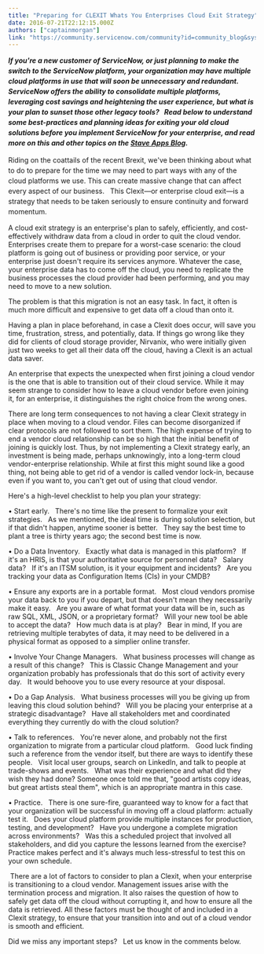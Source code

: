 ```yaml
---
title: "Preparing for CLEXIT Whats You Enterprises Cloud Exit Strategy"
date: 2016-07-21T22:12:15.000Z
authors: ["captainmorgan"]
link: "https://community.servicenow.com/community?id=community_blog&sys_id=8cedaae9dbd0dbc01dcaf3231f96199d"
---
```

<p><em><strong><span style="line-height: 1.5;">If you're a new customer of ServiceNow, or just planning to make the switch to the ServiceNow platform, your organization may have multiple cloud platforms in use that will soon be </span>unnecessary and redundant<span style="line-height: 1.5;">.   ServiceNow offers the ability to consolidate multiple platforms, leveraging cost savings and </span>heightening<span style="line-height: 1.5;"> the user experience, but what is your plan to sunset those other legacy tools?   Read below to understand some best-practices and planning ideas for exiting your old cloud solutions before you implement ServiceNow for your enterprise, and read more on this and other topics on the <a title="w.staveapps.com/" href="http://www.staveapps.com/">Stave Apps Blog</a>.</span></strong></em></p><p></p><p><span style="line-height: 1.5;">Riding on the coattails of the recent Brexit, we've been thinking about what to do to prepare for the time we may need to part ways with any of the cloud platforms we use. This can create massive change that can affect every aspect of our business.   This Clexit—or enterprise cloud exit—is a strategy that needs to be taken seriously to ensure continuity and forward momentum.</span></p><p></p><p>A cloud exit strategy is an enterprise's plan to safely, efficiently, and cost-effectively withdraw data from a cloud in order to quit the cloud vendor. Enterprises create them to prepare for a worst-case scenario: the cloud platform is going out of business or providing poor service, or your enterprise just doesn't require its services anymore. Whatever the case, your enterprise data has to come off the cloud, you need to replicate the business processes the cloud provider had been performing, and you may need to move to a new solution.</p><p></p><p>The problem is that this migration is not an easy task. In fact, it often is much more difficult and expensive to get data off a cloud than onto it.</p><p>Having a plan in place beforehand, in case a Clexit does occur, will save you time, frustration, stress, and potentially, data. If things go wrong like they did for clients of cloud storage provider, Nirvanix, who were initially given just two weeks to get all their data off the cloud, having a Clexit is an actual data saver.</p><p></p><p>An enterprise that expects the unexpected when first joining a cloud vendor is the one that is able to transition out of their cloud service. While it may seem strange to consider how to leave a cloud vendor before even joining it, for an enterprise, it distinguishes the right choice from the wrong ones.</p><p>There are long term consequences to not having a clear Clexit strategy in place when moving to a cloud vendor. Files can become disorganized if clear protocols are not followed to sort them. The high expense of trying to end a vendor cloud relationship can be so high that the initial benefit of joining is quickly lost. Thus, by not implementing a Clexit strategy early, an investment is being made, perhaps unknowingly, into a long-term cloud vendor-enterprise relationship. While at first this might sound like a good thing, not being able to get rid of a vendor is called vendor lock-in, because even if you want to, you can't get out of using that cloud vendor.</p><p></p><p>Here's a high-level checklist to help you plan your strategy:</p><p></p><p>• Start early.   There's no time like the present to formalize your exit strategies.   As we mentioned, the ideal time is during solution selection, but if that didn't happen, anytime sooner is better.   They say the best time to plant a tree is thirty years ago; the second best time is now.</p><p></p><p>• Do a Data Inventory.   Exactly what data is managed in this platform?   If it's an HRIS, is that your authoritative source for personnel data?   Salary data?   If it's an ITSM solution, is it your equipment and incidents?   Are you tracking your data as Configuration Items (CIs) in your CMDB?</p><p></p><p>• Ensure any exports are in a portable format.   Most cloud vendors promise your data back to you if you depart, but that doesn't mean they necessarily make it easy.   Are you aware of what format your data will be in, such as raw SQL, XML, JSON, or a proprietary format?   Will your new tool be able to accept the data?   How much data is at play?   Bear in mind, If you are retrieving multiple terabytes of data, it may need to be delivered in a physical format as opposed to a simplier online transfer.</p><p></p><p>• Involve Your Change Managers.   What business processes will change as a result of this change?   This is Classic Change Management and your organization probably has professionals that do this sort of activity every day.   It would behoove you to use every resource at your disposal.</p><p></p><p>• Do a Gap Analysis.   What business processes will you be giving up from leaving this cloud solution behind?   Will you be placing your enterprise at a strategic disadvantage?   Have all stakeholders met and coordinated everything they currently do with the cloud solution?</p><p></p><p>• Talk to references.   You're never alone, and probably not the first organization to migrate from a particular cloud platform.   Good luck finding such a reference from the vendor itself, but there are ways to identify these people.   Visit local user groups, search on LinkedIn, and talk to people at trade-shows and events.   What was their experience and what did they wish they had done? Someone once told me that, "good artists copy ideas, but great artists steal them", which is an appropriate mantra in this case.</p><p></p><p>• Practice.   There is one sure-fire, guaranteed way to know for a fact that your organization will be successful in moving off a cloud platform: actually test it.   Does your cloud platform provide multiple instances for production, testing, and development?   Have you undergone a complete migration across environments?   Was this a scheduled project that involved all stakeholders, and did you capture the lessons learned from the exercise?   Practice makes perfect and it's always much less-stressful to test this on your own schedule.</p><p>&#8232;There are a lot of factors to consider to plan a Clexit, when your enterprise is transitioning to a cloud vendor. Management issues arise with the termination process and migration. It also raises the question of how to safely get data off the cloud without corrupting it, and how to ensure all the data is retrieved. All these factors must be thought of and included in a Clexit strategy, to ensure that your transition into and out of a cloud vendor is smooth and efficient.</p><p></p><p>Did we miss any important steps?   Let us know in the comments below.</p>